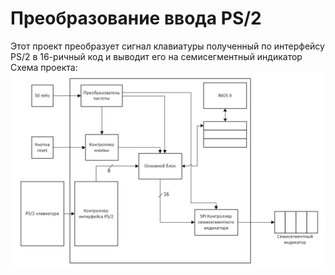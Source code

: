# Преобразование ввода PS/2
Этот проект преобразует сигнал клавиатуры полученный по интерфейсу PS/2 в 16-ричный код и выводит его на семисегментный индикатор
Схема проекта:
![alt text](https://github.com/Aikin-Ai/KoP_Project/blob/main/ProjectScheme.png?raw=true)
